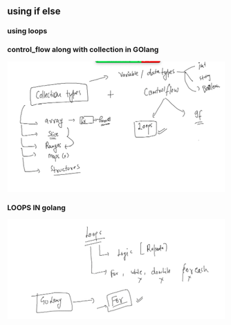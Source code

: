 ## using if else 

### using loops 

### control_flow along with collection in GOlang 

<img src="collection.png">


### LOOPS IN  golang 

<img src="loops.png">

